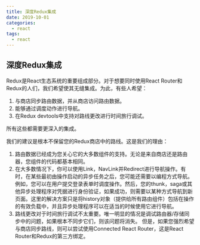 ```yaml
---
title: 深度Redux集成
date: 2019-10-01
categories:
  - react
tags:
  - react
---
```


## 深度Redux集成

Redux是React生态系统的重要组成部分。对于想要同时使用React Router和Redux的人们，我们希望使其无缝集成。为此，有些人希望：
1. 与商店同步路由数据，并从商店访问路由数据。
2. 能够通过调度动作进行导航。
3. 在Redux devtools中支持对路线更改进行时间旅行调试。

所有这些都需要更深入的集成。

我们的建议是根本不保留您的Redux商店中的路线。这是我们的理由：

1. 路由数据已经成为您关心它的大多数组件的支持。无论是来自商店还是路由器，您组件的代码都基本相同。
2. 在大多数情况下，你可以使用Link，NavLink并Redirect进行导航操作。有时，在某些最初由操作启动的异步任务之后，您可能还需要以编程方式导航。例如，您可以在用户提交登录表单时调度操作。然后，您的thunk，saga或其他异步处理程序对凭据进行身份验证，如果成功，则需要以某种方式导航到新页面。这里的解决方案只是将history对象（提供给所有路由组件）包括在操作的有效负载中，并且异步处理程序可以在适当的时候使用它进行导航。
3. 路线更改对于时间旅行调试不太重要。唯一明显的情况是调试路由器/存储同步中的问题，如果根本不同步它们，则该问题将消失。
但是，如果您强烈希望与商店同步路线，则可以尝试使用Connected React Router，这是React Router和Redux的第三方绑定。
